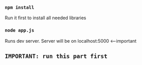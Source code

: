 ### `npm install`
Run it first to install all needed libraries


### `node app.js`

Runs dev server. Server will be on localhost:5000  <--important

## `IMPORTANT: run this part first`


